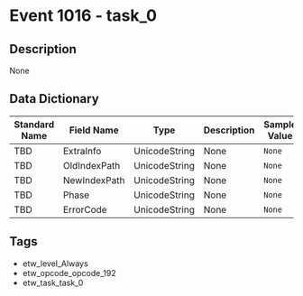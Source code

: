 # Event 1016 - task_0

## Description
None

## Data Dictionary
|Standard Name|Field Name|Type|Description|Sample Value|
|---|---|---|---|---|
|TBD|ExtraInfo|UnicodeString|None|`None`|
|TBD|OldIndexPath|UnicodeString|None|`None`|
|TBD|NewIndexPath|UnicodeString|None|`None`|
|TBD|Phase|UnicodeString|None|`None`|
|TBD|ErrorCode|UnicodeString|None|`None`|

## Tags
* etw_level_Always
* etw_opcode_opcode_192
* etw_task_task_0